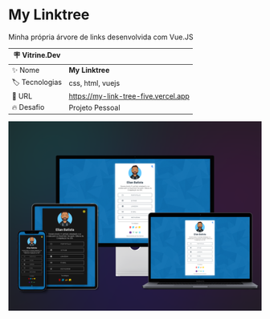 # My Linktree

Minha própria árvore de links desenvolvida com Vue.JS

| :placard: Vitrine.Dev |     |
| -------------  | --- |
| :sparkles: Nome        | **My Linktree**
| :label: Tecnologias | css, html, vuejs
| :rocket: URL         | https://my-link-tree-five.vercel.app
| :fire: Desafio     | Projeto Pessoal

![](https://raw.githubusercontent.com/Elian-beep/assets-online/main/capa_My_linktree.png#vitrinedev)

